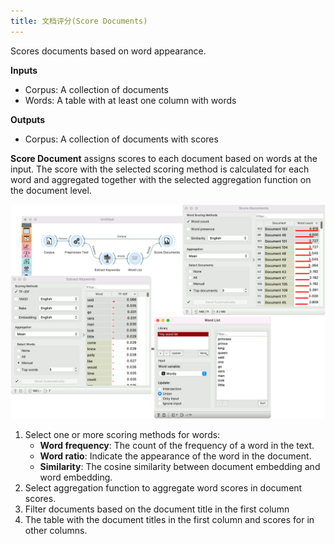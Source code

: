 ```yaml
---
title: 文档评分(Score Documents)
---
```


Scores documents based on word appearance.

**Inputs**

- Corpus: A collection of documents
- Words: A table with at least one column with words

**Outputs**

- Corpus: A collection of documents with scores

**Score Document** assigns scores to each document based on words at the input. The score with the selected scoring method is calculated for each word and aggregated together with the selected aggregation function on the document level.

![](/assets/images/text/Score-Documents-Example.webp)

1. Select one or more scoring methods for words:
   - **Word frequency**: The count of the frequency of a word in the text.  
   - **Word ratio**: Indicate the appearance of the word in the document.
   - **Similarity**: The cosine similarity between document embedding and word embedding.
2. Select aggregation function to aggregate word scores in document scores.
3. Filter documents based on the document title in the first column
4. The table with the document titles in the first column and scores for in other columns.
